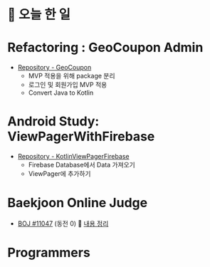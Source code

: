 # :thought_balloon: __오늘 한 일__

# __Refactoring : GeoCoupon Admin__
* [Repository - GeoCoupon](https://github.com/seungrokoh/GeoCoupon)
    * MVP 적용을 위해 package 분리
    * 로그인 및 회원가입 MVP 적용
    * Convert Java to Kotlin

# __Android Study: ViewPagerWithFirebase__
* [Repository - KotlinViewPagerFirebase](https://github.com/seungrokoh/AndroidStudy/tree/master/KotlinViewPagerFirebase)
    * Firebase Database에서 Data 가져오기
    * ViewPager에 추가하기

# __Baekjoon Online Judge__
* [BOJ #11047](https://www.acmicpc.net/problem/11047) (동전 0)
:link: [내용 정리](https://github.com/seungrokoh/Beakjoon_OnlineJudge/tree/master/%2311047)

# __Programmers__
